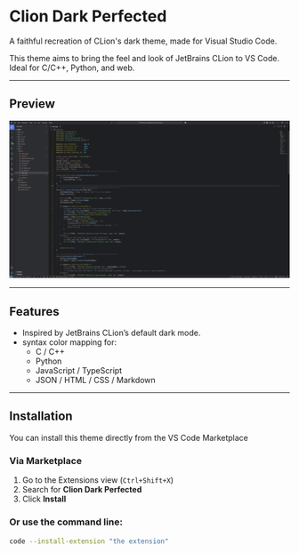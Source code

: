 # Clion Dark Perfected

A faithful recreation of CLion's dark theme, made for Visual Studio Code.

This theme aims to bring the feel and look of JetBrains CLion to VS Code. Ideal for C/C++, Python, and web.

---

## Preview


![Screenshot](Screenshot.png)

---

## Features

- Inspired by JetBrains CLion’s default dark mode.
- syntax color mapping for:
  - C / C++
  - Python
  - JavaScript / TypeScript
  - JSON / HTML / CSS / Markdown

---

## Installation

You can install this theme directly from the VS Code Marketplace

### Via Marketplace

1. Go to the Extensions view (`Ctrl+Shift+X`)
2. Search for **Clion Dark Perfected**
3. Click **Install**

### Or use the command line:

```bash
code --install-extension "the extension"
